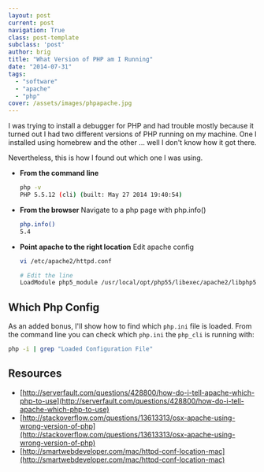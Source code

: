 ```yaml
---
layout: post
current: post
navigation: True
class: post-template
subclass: 'post'
author: brig
title: "What Version of PHP am I Running"
date: "2014-07-31"
tags: 
  - "software"
  - "apache"
  - "php"
cover: /assets/images/phpapache.jpg
---
```


I was trying to install a debugger for PHP and had trouble mostly because it turned out I had two different versions of PHP running on my machine. One I installed using homebrew and the other ... well I don't know how it got there.

Nevertheless, this is how I found out which one I was using.

- **From the command line**
    
    ```bash
    php -v 
    PHP 5.5.12 (cli) (built: May 27 2014 19:40:54)
    ```
    
- **From the browser** Navigate to a php page with php.info()
    
    ```bash
    php.info() 
    5.4
    ```
    
- **Point apache to the right location** Edit apache config
    
    ```bash
    vi /etc/apache2/httpd.conf
    
    # Edit the line
    LoadModule php5_module /usr/local/opt/php55/libexec/apache2/libphp5.so
    ```
    

## Which Php Config

As an added bonus, I'll show how to find which `php.ini` file is loaded.
From the command line you can check which `php.ini` the `php_cli` is running with:

```bash
php -i | grep "Loaded Configuration File"
```

## Resources

- [http://serverfault.com/questions/428800/how-do-i-tell-apache-which-php-to-use](http://serverfault.com/questions/428800/how-do-i-tell-apache-which-php-to-use)
- [http://stackoverflow.com/questions/13613313/osx-apache-using-wrong-version-of-php](http://stackoverflow.com/questions/13613313/osx-apache-using-wrong-version-of-php)
- [http://smartwebdeveloper.com/mac/httpd-conf-location-mac](http://smartwebdeveloper.com/mac/httpd-conf-location-mac)
